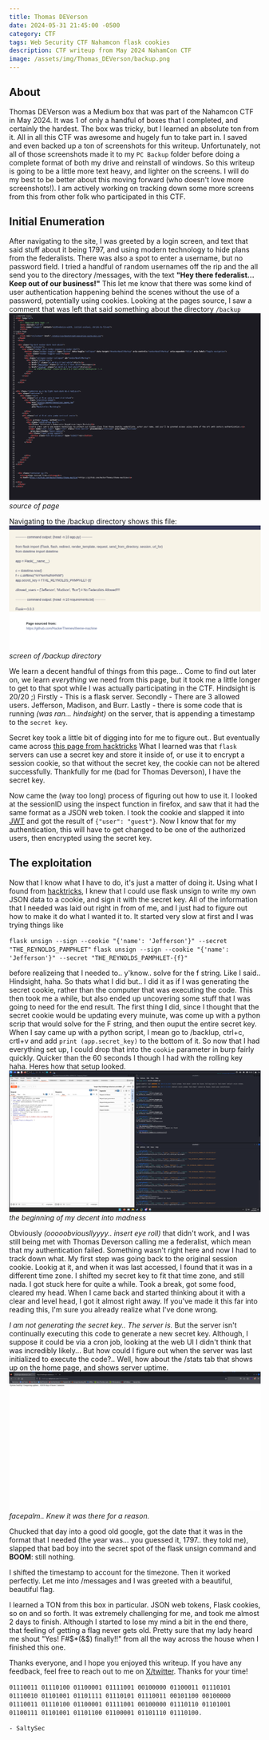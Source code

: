 ```yaml
---
title: Thomas DEVerson
date: 2024-05-31 21:45:00 -0500
category: CTF
tags: Web Security CTF Nahamcon flask cookies
description: CTF writeup from May 2024 NahamCon CTF
image: /assets/img/Thomas_DEVerson/backup.png
---
```


## About
Thomas DEVerson was a Medium box that was part of the Nahamcon CTF in May 2024. It was 1 of only a handful of boxes that I completed, and certainly the hardest. The box was tricky, but I learned an absolute ton from it. All in all this CTF was awesome and hugely fun to take part in. I saved and even backed up a ton of screenshots for this writeup. Unfortunately, not all of those screenshots made it to my `PC Backup` folder before doing a complete format of both my drive and reinstall of windows. So this writeup is going to be a little more text heavy, and lighter on the screens. I will do my best to be better about this moving forward (who doesn't love more screenshots!). I am actively working on tracking down some more screens from this from other folk who participated in this CTF.

## Initial Enumeration
After navigating to the site, I was greeted by a login screen, and text that said stuff about it being 1797, and using modern technology to hide plans from the federalists. There was also a spot to enter a username, but no password field. I tried a handful of random usernames off the rip and the all send you to the directory /messages, with the text **"Hey there federalist... Keep out of our business!"** This let me know that there was some kind of user authentication happening behind the scenes without the use of a password, potentially using cookies. Looking at the pages source, I saw a comment that was left that said something about the directory `/backup`
![screenshot of source](/assets/img/Thomas_DEVerson/source.png)
*source of page*

Navigating to the /backup directory shows this file:
![backup](/assets/img/Thomas_DEVerson/backup.png)
*screen of /backup directory*

We learn a decent handful of things from this page... Come to find out later on, we learn *everything* we need from this page, but it took me a little longer to get to that spot while I was actually participating in the CTF. Hindsight is 20/20 ;)
Firstly - This is a flask server.
Secondly - There are 3 allowed users. Jefferson, Madison, and Burr.
Lastly - there is some code that is running *(was ran... hindsight)* on the server, that is appending a timestamp to the `secret key`.

Secret key took a little bit of digging into for me to figure out.. But eventually came across [this page from hacktricks](https://book.hacktricks.xyz/network-services-pentesting/pentesting-web/flask) What I learned was that `flask` servers can use a secret key and store it inside of, or use it to encrypt a session cookie, so that without the secret key, the cookie can not be altered successfully. Thankfully for me (bad for Thomas Deverson), I have the secret key.

Now came the (way too long) process of figuring out how to use it. I looked at the sessionID using the inspect function in firefox, and saw that it had the same format as a JSON web token. I took the cookie and slapped it into [JWT](https://jwt.io/) and got the result of `{"user": "guest"}`. Now I know that for my authentication, this will have to get changed to be one of the authorized users, then encrypted using the secret key.

## The exploitation
Now that I know what I have to do, it's just a matter of doing it. Using what I found from [hacktricks](https://book.hacktricks.xyz/network-services-pentesting/pentesting-web/flask), I knew that I could use flask unsign to write my own JSON data to a cookie, and sign it with the secret key. All of the information that I needed was laid out right in from of me, and I just had to figure out how to make it do what I wanted it to. It started very slow at first and I was trying things like 


`flask unsign --sign --cookie "{'name': 'Jefferson'}" --secret "THE_REYNOLDS_PAMPHLET"`
`flask unsign --sign --cookie "{'name': 'Jefferson'}" --secret "THE_REYNOLDS_PAMPHLET-{f}"` 

before realizeing that I needed to.. y'know.. solve for the f string. Like I said.. Hindsight, haha. So thats what I did but.. I did it as if I was generating the secret cookie, rather than the computer that was executing the code. This then took me a while, but also ended up uncovering some stuff that I was going to need for the end result. The first thing I did, since I thought that the secret cookie would be updating every muinute, was come up with a python scrip that would solve for the F string, and then ouput the entire secret key. When I say came up with a python script, I mean go to /backlup, ctrl+c, crtl+v and add `print (app.secret_key)` to the bottom of it. So now that I had everything set up, I could drop that into the `cookie` parameter in burp fairly quickly. Quicker than the 60 seconds I though I had with the rolling key haha. Heres how that setup looked.
![burp](/assets/img/Thomas_DEVerson/burp.png)
*the beginning of my decent into madness*

Obviously *(ooooobviousllyyyy.. insert eye roll)* that didn't work, and I was still being met with Thomas Deverson calling me a federalist, which mean that my authentication failed. Something wasn't right here and now I had to track down what. My first step was going back to the original session cookie. Lookig at it, and when it was last accessed, I found that it was in a different time zone. I shifted my secret key to fit that time zone, and still nada. I got stuck here for quite a while. Took a break, got some food, cleared my head. When I came back and started thinking about it with a clear and level head, I got it almost right away. If you've made it this far into reading this, I'm sure you already realize what I've done wrong.

*I am not generating the secret key.. The server is.* But the server isn't continually executing this code to generate a new secret key. Although, I suppose it could be via a cron job, looking at the web UI I didn't think that was incredibly likely... But how could I figure out when the server was last initialized to execute the code?.. Well, how about the /stats tab that shows up on the home page, and shows server uptime.
![status](/assets/img/Thomas_DEVerson/status.png)
*facepalm.. Knew it was there for a reason.*

Chucked that day into a good old google, got the date that it was in the format that I needed (the year was... you guessed it, 1797.. they told me), slapped that bad boy into the secret spot of the flask unsign command and **BOOM**: still nothing.

I shifted the timestamp to account for the timezone. Then it worked perfectly. Let me into /messages and I was greeted with a beautiful, beautiful flag.

I learned a TON from this box in particular. JSON web tokens, Flask cookies, so on and so forth. It was extremely challenging for me, and took me almost 2 days to finish. Although I started to lose my mind a bit in the end there, that feeling of getting a flag never gets old. Pretty sure that my lady heard me shout "Yes! F#$*(&$) finally!!" from all the way across the house when I finished this one.

Thanks everyone, and I hope you enjoyed this writeup. If you have any feedback, feel free to reach out to me on [X/twitter](https://www.x.com/SaltySec_). Thanks for your time!

``01110011 01110100 01100001 01111001 00100000 01100011 01110101 01110010 01101001 01101111 01110101 01110011 00101100 00100000 01110011 01110100 01100001 01111001 00100000 01110110 01101001 01100111 01101001 01101100 01100001 01101110 01110100.``


``- SaltySec``
